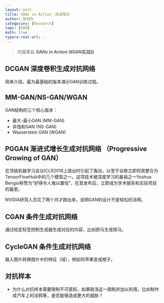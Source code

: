```yaml
---
layout: post
title: GANs in Action：阅读笔记
author: 陈钱牛
categories: [Research]
tags: [GAN]
math: true
typora-root-url: ..
---
```


> 内容来自  ***GANs in Action* (《GAN实战》)** 

## DCGAN 深度卷积生成对抗网络
简单介绍，最为最基础的版本演示GAN训练过程。

## MM-GAN/NS-GAN/WGAN
GAN结构的三个核心版本：
- 最大-最小GAN (MM-GAN)
- 非饱和GAN (NS-GAN)
- Wasserstein GAN (WGAN)


## PGGAN 渐进式增长生成对抗网络 （Progressive Growing of GAN）
在顶级机器学习会议ICLR2018上提出时引起了轰动，以至于谷歌立即将其整合为TensorFlowHub中的几个模型之一。这项技术被深度学习的鼻祖之一Yoshua Bengio称赞为“好得令人难以置信”，在其发布后，立即成为学术报告和实验项目的最爱。

NVIDIA研究人员花了两个月才跑出来，说明GAN的设计不是轻松的活啊。  

## CGAN 条件生成对抗网络
通过给定标签控制生成器生成对应的内容，比如把马生成斑马。

## CycleGAN 条件生成对抗网络
输入图片转换图片中的特征（域），例如将苹果变成橙子。

## 对抗样本
- 为什么对抗样本需要限制不可感知，如果取消这一限制并加以利用，比如制作成汽车上的涂鸦等，是否能够造成更大的威胁？